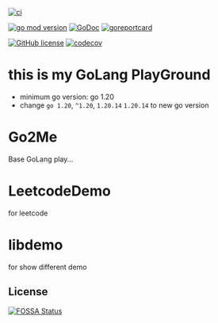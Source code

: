 [![ci](https://github.com/sinlov/GoLang-PlayGround/actions/workflows/ci.yml/badge.svg)](https://github.com/sinlov/GoLang-PlayGround/actions/workflows/ci.yml)

[![go mod version](https://img.shields.io/github/go-mod/go-version/sinlov/GoLang-PlayGround?label=go.mod)](https://github.com/sinlov/GoLang-PlayGround)
[![GoDoc](https://godoc.org/github.com/sinlov/GoLang-PlayGround?status.png)](https://godoc.org/github.com/sinlov/GoLang-PlayGround)
[![goreportcard](https://goreportcard.com/badge/github.com/sinlov/GoLang-PlayGround)](https://goreportcard.com/report/github.com/sinlov/GoLang-PlayGround)

[![GitHub license](https://img.shields.io/github/license/sinlov/GoLang-PlayGround)](https://github.com/sinlov/GoLang-PlayGround)
[![codecov](https://codecov.io/gh/sinlov/GoLang-PlayGround/branch/main/graph/badge.svg)](https://codecov.io/gh/sinlov/GoLang-PlayGround)


# this is my GoLang PlayGround

- minimum go version: go 1.20
- change `go 1.20`, `^1.20`, `1.20.14` `1.20.14` to new go version

# Go2Me

Base GoLang play...

# LeetcodeDemo

for leetcode

# libdemo

for show different demo

## License
[![FOSSA Status](https://app.fossa.com/api/projects/git%2Bgithub.com%2Fsinlov%2FGoLang-PlayGround.svg?type=large)](https://app.fossa.com/projects/git%2Bgithub.com%2Fsinlov%2FGoLang-PlayGround?ref=badge_large)
